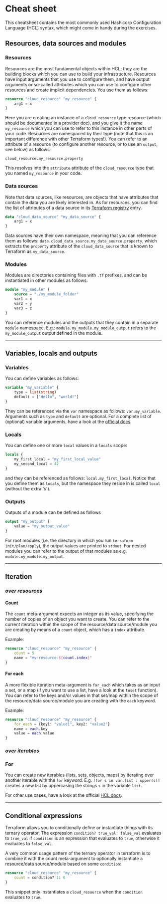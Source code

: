 # Cheat sheet

This cheatsheet contains the most commonly used Hashicorp Configuration Language (HCL) syntax, which might come in handy during the exercises.

## Resources, data sources and modules

### Resources

Resources are the most fundamental objects within HCL; they are the building blocks which you can use to build your infrastructure. Resources have input arguments that you use to configure them, and have output arguments or so-called attributes which you can use to configure other resources and create implicit dependencies. You use them as follows:

```terraform
resource "cloud_resource" "my_resource" {
    arg1 = x
}
```

Here you are creating an instance of a `cloud_resource` type resource (which should be documented in a provider doc), and you give it the name `my_resource` which you can use to refer to this instance in other parts of your code. Resources are namespaced by their type (note that this is an important difference with other Terraform types!). You can refer to an attribute of a resource (to configure another resource, or to use an `output`, see below) as follows:

`cloud_resource.my_resource.property`

This resolves into the `attribute` attribute of the `cloud_resource` type that you named `my_resource` in your code.

### Data sources

Note that data sources, like resources, are objects that have attributes that contain the data you are likely interested in. As for resources, you can find the list of attributes of a data source in its [Terraform registry](https://registry.terraform.io/) entry.

```terraform
data "cloud_data_source" "my_data_source" {
    arg1 = x
}
```

Data sources have their own namespace, meaning that you can reference them as follows: `data.cloud_data_source.my_data_source.property`, which extracts the `property` attribute of the `cloud_data_source` that is known to Terraform as `my_data_source`.

### Modules

Modules are directories containing files with `.tf` prefixes, and can be instantiated in other modules as follows:

```terraform
module "my_module" {
    source = "./my_module_folder"
    var1 = x
    var2 = y
    var3 = z
}
```

You can reference modules and the outputs that they contain in a separate `module` namespace. E.g.: `module.my_module.my_module_output` refers to the `my_module_output` output defined in the module.

---

## Variables, locals and outputs

### Variables

You can define variables as follows:

```terraform
variable "my_variable" {
    type = list(string)
    default = ["Hello", "world!"]
}
```

They can be referenced via the `var` namespace as follows: `var.my_variable`. Arguments such as `type` and `default` are optional. For a complete list of (optional) variable arguments, have a look at the [official docs](https://www.terraform.io/docs/language/values/variables.html).  

### Locals

You can define one or more `local` values in a `locals` scope:

```terraform
locals {
    my_first_local = "my_first_local_value"
    my_second_local = 42
}
```

and they can be referenced as follows: `local.my_first_local`. Notice that you define them as `locals`, but the namespace they reside in is called `local` (without the extra 's').

### Outputs

Outputs of a module can be defined as follows

```terraform
output "my_output" {
    value = "my_output_value"
}
```

For root modules (i.e. the directory in which you run `terraform init/plan/apply`), the output values are printed to `stdout`. For nested modules you can refer to the output of that modules as e.g. `module.my_module.my_output`.

---

## Iteration

### *over resources*

#### Count

The `count` meta-argument expects an integer as its value, specifying the number of copies of an object you want to create. You can refer to the current iteration within the scope of the resource/data source/module you are creating by means of a `count` object, which has a `index` attribute.

Example:

```terraform
resource "cloud_resource" "my_resource" {
    count = 5
    name = "my-resource-${count.index}"
}

```

#### For each

A more flexible iteration meta-argument is `for_each` which takes as an input a set, or a map (if you want to use a list, have a look at the `toset` function). You can refer to the keys and/or values in that set/map within the scope of the resource/data source/module you are creating with the `each` keyword.

Example:

```terraform
resource "cloud_resource" "my_resource" {
    for_each = {key1: "value1", key2: "value2"}
    name = each.key
    value = each.value
}

```

### *over iterables*

### For

You can create new iterables (lists, sets, objects, maps) by iterating over another iterable with the `for` keyword. E.g.
`[for s in var.list : upper(s)]` creates a new list by uppercasing the strings `s` in the variable `list`.

For other use cases, have a look at the official [HCL docs](https://www.terraform.io/docs/language/expressions/for.html).

---

## Conditional expressions

Terraform allows you to conditionally define or instantiate things with its ternary operator. The expression `condition? true_val: false_val` evaluates to `true_val` if `condition` is an expression that evaluates to `true`, otherwise it evaluates to `false_val`.

A very common usage pattern of the ternary operator in terraform is to combine it with the count meta-argument to optionally instantiate a resource/data source/module based on some `condition`:

```terraform
resource "cloud_resource" "my_resource" {
    count = condition? 1: 0
}
```

This snippet only instantiates a `cloud_resource` when the `condition` evaluates to `true`.
